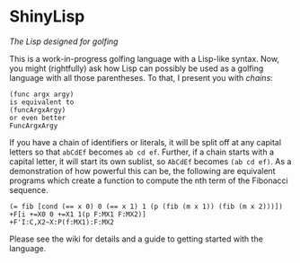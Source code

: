 
# ShinyLisp

*The Lisp designed for golfing*

This is a work-in-progress golfing language with a Lisp-like syntax. Now, you might (rightfully) ask how Lisp can possibly be used as a golfing language with all those parentheses. To that, I present you with *chains*:

    (func argx argy)
    is equivalent to
    (funcArgxArgy)
    or even better
    FuncArgxArgy

If you have a chain of identifiers or literals, it will be split off at any capital letters so that `abCdEf` becomes `ab cd ef`. Further, if a chain starts with a capital letter, it will start its own sublist, so `AbCdEf` becomes `(ab cd ef)`. As a demonstration of how powerful this can be, the following are equivalent programs which create a function to compute the nth term of the Fibonacci sequence.

    (= fib [cond (== x 0) 0 (== x 1) 1 (p (fib (m x 1)) (fib (m x 2)))])
    +F[i +=X0 0 +=X1 1(p F:MX1 F:MX2)]
    +F'I:C,X2~X:P(f:MX1):F:MX2

Please see the wiki for details and a guide to getting started with the language.
